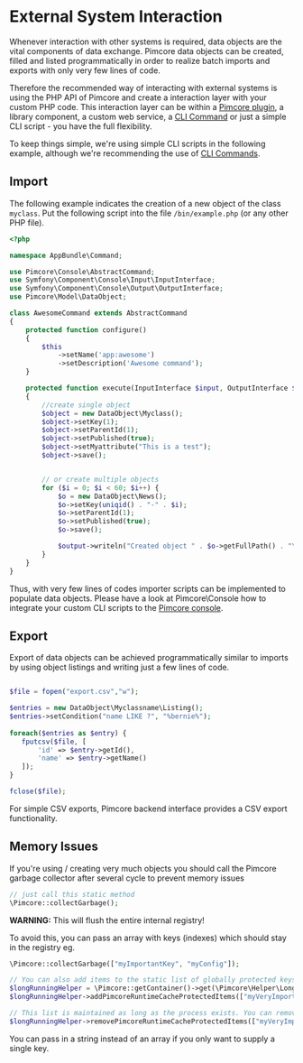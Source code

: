 # External System Interaction

Whenever interaction with other systems is required, data objects are the vital components of data exchange. 
Pimcore data objects can be created, filled and listed programmatically in order to realize batch imports and exports 
with only very few lines of code.

Therefore the recommended way of interacting with external systems is using the PHP API of Pimcore and create a 
interaction layer with your custom PHP code. This interaction layer can be within a [Pimcore plugin](../20_Extending_Pimcore/13_Bundle_Developers_Guide/README.md), a library component,
 a custom web service, a [CLI Command](../19_Development_Tools_and_Details/11_Console_CLI.md) or just a simple CLI script - you have the full flexibility.

To keep things simple, we're using simple CLI scripts in the following example, although we're recommending the use of [CLI Commands](../19_Development_Tools_and_Details/11_Console_CLI.md).

## Import
The following example indicates the creation of a new object of the class `myclass`. 
Put the following script into the file `/bin/example.php` (or any other PHP file).
```php
<?php

namespace AppBundle\Command;

use Pimcore\Console\AbstractCommand;
use Symfony\Component\Console\Input\InputInterface;
use Symfony\Component\Console\Output\OutputInterface;
use Pimcore\Model\DataObject;

class AwesomeCommand extends AbstractCommand
{
    protected function configure()
    {
        $this
            ->setName('app:awesome')
            ->setDescription('Awesome command');
    }

    protected function execute(InputInterface $input, OutputInterface $output)
    {
        //create single object
        $object = new DataObject\Myclass();
        $object->setKey(1);
        $object->setParentId(1);
        $object->setPublished(true);
        $object->setMyattribute("This is a test");
        $object->save();


        // or create multiple objects
        for ($i = 0; $i < 60; $i++) {
            $o = new DataObject\News();
            $o->setKey(uniqid() . "-" . $i);
            $o->setParentId(1);
            $o->setPublished(true);
            $o->save();

            $output->writeln("Created object " . $o->getFullPath() . "\n");
        }
    }
}
```

Thus, with very few lines of codes importer scripts can be implemented to populate data objects. Please have a look at 
Pimcore\Console how to integrate your custom CLI scripts to the [Pimcore console](../19_Development_Tools_and_Details/11_Console_CLI.md).

## Export
Export of data objects can be achieved programmatically similar to imports by using object listings and writing just a
few lines of code.
 
 ```php
 
 $file = fopen("export.csv","w");
 
 $entries = new DataObject\Myclassname\Listing();
 $entries->setCondition("name LIKE ?", "%bernie%");
  
 foreach($entries as $entry) { 
    fputcsv($file, [
        'id' => $entry->getId(),
        'name' => $entry->getName()
    ]);
 }
 
 fclose($file);
 
 ```

For simple CSV exports, Pimcore backend interface provides a CSV export functionality.
 
 
## Memory Issues
If you're using / creating very much objects you should call the Pimcore garbage collector after several cycle to 
prevent memory issues

```php
// just call this static method
\Pimcore::collectGarbage();
```

**WARNING:** This will flush the entire internal registry!

To avoid this, you can pass an array with keys (indexes) which should stay in the registry eg. 

```php
\Pimcore::collectGarbage(["myImportantKey", "myConfig"]);

// You can also add items to the static list of globally protected keys by passing them to
$longRunningHelper = \Pimcore::getContainer()->get(\Pimcore\Helper\LongRunningHelper::class);
$longRunningHelper->addPimcoreRuntimeCacheProtectedItems(["myVeryImportantKey", "mySuperImportKey", "..."]);

// This list is maintained as long as the process exists. You can remove protected keys again by calling
$longRunningHelper->removePimcoreRuntimeCacheProtectedItems(["myVeryImportantKey", "mySuperImportKey", "..."]);

```
You can pass in a string instead of an array if you only want to supply a single key.
